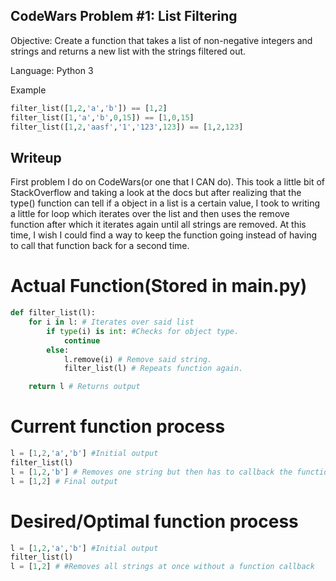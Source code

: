 ## CodeWars Problem #1: List Filtering 

Objective: Create a function that takes a list of non-negative integers and strings and returns a new list with the strings filtered out.

Language: Python 3

Example 

```python 
filter_list([1,2,'a','b']) == [1,2]
filter_list([1,'a','b',0,15]) == [1,0,15]
filter_list([1,2,'aasf','1','123',123]) == [1,2,123]
```
## Writeup
First problem I do on CodeWars(or one that I CAN do). This took a little bit of StackOverflow and taking a look at the docs but after realizing that the type() function can tell if a object in a list is a certain value, I took to writing a little for loop which iterates over the list and then uses the remove function after which it iterates again until all strings are removed. At this time, I wish I could find a way to keep the function going instead of having to call that function back for a second time. 

# Actual Function(Stored in main.py)
```python
def filter_list(l): 
    for i in l: # Iterates over said list
        if type(i) is int: #Checks for object type.
            continue
        else:
            l.remove(i) # Remove said string.
            filter_list(l) # Repeats function again.

    return l # Returns output
```
# Current function process
```python
l = [1,2,'a','b'] #Initial output
filter_list(l) 
l = [1,2,'b'] # Removes one string but then has to callback the function again 
l = [1,2] # Final output 
```
# Desired/Optimal function process 
```python 
l = [1,2,'a','b'] #Initial output 
filter_list(l)
l = [1,2] # #Removes all strings at once without a function callback
```
